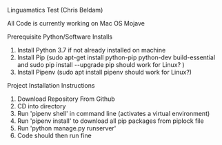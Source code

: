 Linguamatics Test (Chris Beldam)

All Code is currently working on Mac OS Mojave

Prerequisite Python/Software Installs

1) Install Python 3.7 if not already installed on machine
2) Install Pip (sudo apt-get install python-pip python-dev build-essential 
and sudo pip install --upgrade pip should work for Linux? )
3) Install Pipenv (sudo apt install pipenv should work for Linux?)

Project Installation Instructions 

1) Download Repository From Github
2) CD into directory
3) Run 'pipenv shell' in command line (activates a virtual environment)
4) Run 'pipenv install' to download all pip packages from piplock file
5) Run 'python manage.py runserver'
6) Code should then run fine
